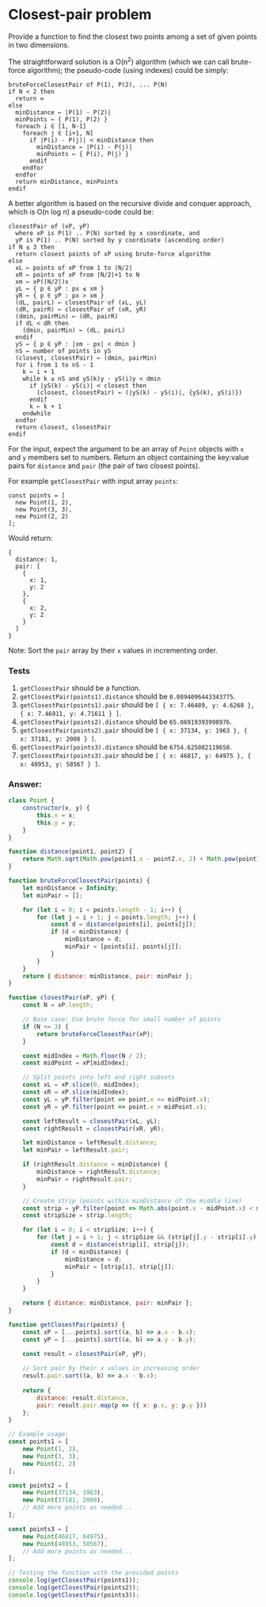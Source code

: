 # Closest-pair problem

Provide a function to find the closest two points among a set of given points in two dimensions.

The straightforward solution is a  O(n<sup>2</sup>) algorithm (which we can call brute-force algorithm); the pseudo-code (using indexes) could be simply:

```
bruteForceClosestPair of P(1), P(2), ... P(N)
if N < 2 then
  return ∞
else
  minDistance ← |P(1) - P(2)|
  minPoints ← { P(1), P(2) }
  foreach i ∈ [1, N-1]
    foreach j ∈ [i+1, N]
      if |P(i) - P(j)| < minDistance then
        minDistance ← |P(i) - P(j)|
        minPoints ← { P(i), P(j) }
      endif
    endfor
  endfor
  return minDistance, minPoints
endif
```

A better algorithm is based on the recursive divide and conquer approach, which is  O(n log n) a pseudo-code could be:
```
closestPair of (xP, yP)
  where xP is P(1) .. P(N) sorted by x coordinate, and
  yP is P(1) .. P(N) sorted by y coordinate (ascending order)
if N ≤ 3 then
  return closest points of xP using brute-force algorithm
else
  xL ← points of xP from 1 to ⌈N/2⌉
  xR ← points of xP from ⌈N/2⌉+1 to N
  xm ← xP(⌈N/2⌉)x
  yL ← { p ∈ yP : px ≤ xm }
  yR ← { p ∈ yP : px > xm }
  (dL, pairL) ← closestPair of (xL, yL)
  (dR, pairR) ← closestPair of (xR, yR)
  (dmin, pairMin) ← (dR, pairR)
  if dL < dR then
    (dmin, pairMin) ← (dL, pairL)
  endif
  yS ← { p ∈ yP : |xm - px| < dmin }
  nS ← number of points in yS
  (closest, closestPair) ← (dmin, pairMin)
  for i from 1 to nS - 1
    k ← i + 1
    while k ≤ nS and yS(k)y - yS(i)y < dmin
      if |yS(k) - yS(i)| < closest then
        (closest, closestPair) ← (|yS(k) - yS(i)|, {yS(k), yS(i)})
      endif
      k ← k + 1
    endwhile
  endfor
  return closest, closestPair
endif
```

For the input, expect the argument to be an array of `Point` objects with `x` and `y` members set to numbers. Return an object containing the key:value pairs for `distance` and `pair` (the pair of two closest points).

For example `getClosestPair` with input array `points`:
```
const points = [
  new Point(1, 2),
  new Point(3, 3),
  new Point(2, 2)
];
```

Would return:
```
{
  distance: 1,
  pair: [
    {
      x: 1,
      y: 2
    },
    {
      x: 2,
      y: 2
    }
  ]
}
```

Note: Sort the `pair` array by their `x` values in incrementing order.

### Tests

1. `getClosestPair` should be a function.
2. `getClosestPair(points1).distance` should be `0.0894096443343775`.
3. `getClosestPair(points1).pair` should be `[ { x: 7.46489, y: 4.6268 }, { x: 7.46911, y: 4.71611 } ]`.
4. `getClosestPair(points2).distance` should be `65.06919393998976`.
5. `getClosestPair(points2).pair` should be `[ { x: 37134, y: 1963 }, { x: 37181, y: 2008 } ]`.
6. `getClosestPair(points3).distance` should be `6754.625082119658`.
7. `getClosestPair(points3).pair` should be `[ { x: 46817, y: 64975 }, { x: 48953, y: 58567 } ]`.

### Answer: 

```javascript
class Point {
    constructor(x, y) {
        this.x = x;
        this.y = y;
    }
}

function distance(point1, point2) {
    return Math.sqrt(Math.pow(point1.x - point2.x, 2) + Math.pow(point1.y - point2.y, 2));
}

function bruteForceClosestPair(points) {
    let minDistance = Infinity;
    let minPair = [];

    for (let i = 0; i < points.length - 1; i++) {
        for (let j = i + 1; j < points.length; j++) {
            const d = distance(points[i], points[j]);
            if (d < minDistance) {
                minDistance = d;
                minPair = [points[i], points[j]];
            }
        }
    }
    return { distance: minDistance, pair: minPair };
}

function closestPair(xP, yP) {
    const N = xP.length;

    // Base case: Use brute force for small number of points
    if (N <= 3) {
        return bruteForceClosestPair(xP);
    }

    const midIndex = Math.floor(N / 2);
    const midPoint = xP[midIndex];

    // Split points into left and right subsets
    const xL = xP.slice(0, midIndex);
    const xR = xP.slice(midIndex);
    const yL = yP.filter(point => point.x <= midPoint.x);
    const yR = yP.filter(point => point.x > midPoint.x);

    const leftResult = closestPair(xL, yL);
    const rightResult = closestPair(xR, yR);

    let minDistance = leftResult.distance;
    let minPair = leftResult.pair;

    if (rightResult.distance < minDistance) {
        minDistance = rightResult.distance;
        minPair = rightResult.pair;
    }

    // Create strip (points within minDistance of the middle line)
    const strip = yP.filter(point => Math.abs(point.x - midPoint.x) < minDistance);
    const stripSize = strip.length;

    for (let i = 0; i < stripSize; i++) {
        for (let j = i + 1; j < stripSize && (strip[j].y - strip[i].y) < minDistance; j++) {
            const d = distance(strip[i], strip[j]);
            if (d < minDistance) {
                minDistance = d;
                minPair = [strip[i], strip[j]];
            }
        }
    }

    return { distance: minDistance, pair: minPair };
}

function getClosestPair(points) {
    const xP = [...points].sort((a, b) => a.x - b.x);
    const yP = [...points].sort((a, b) => a.y - b.y);

    const result = closestPair(xP, yP);
    
    // Sort pair by their x values in increasing order
    result.pair.sort((a, b) => a.x - b.x);
    
    return {
        distance: result.distance,
        pair: result.pair.map(p => ({ x: p.x, y: p.y }))
    };
}

// Example usage:
const points1 = [
    new Point(1, 2),
    new Point(3, 3),
    new Point(2, 2)
];

const points2 = [
    new Point(37134, 1963),
    new Point(37181, 2008),
    // Add more points as needed...
];

const points3 = [
    new Point(46817, 64975),
    new Point(48953, 58567),
    // Add more points as needed...
];

// Testing the function with the provided points
console.log(getClosestPair(points1));
console.log(getClosestPair(points2));
console.log(getClosestPair(points3));
```